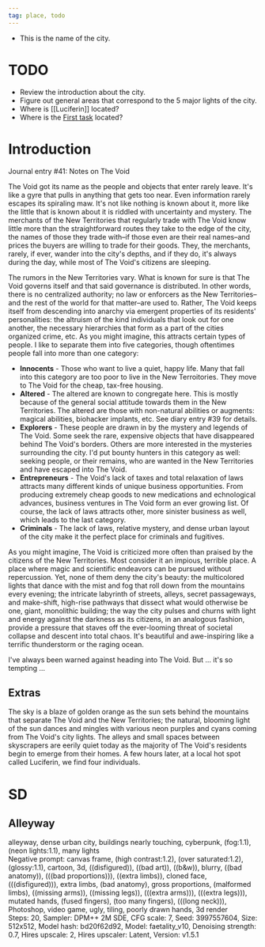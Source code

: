 ```yaml
---
tag: place, todo
---
```

* This is the name of the city.

# TODO
* Review the introduction about the city.
* Figure out general areas that correspond to the 5 major lights of the city.
* Where is [[Luciferin]] located? 
* Where is the [First task](First_task) located?

# Introduction
Journal entry #41: Notes on The Void

The Void got its name as the people and objects that enter rarely leave. It's like a gyre that pulls in anything that gets too near. Even information rarely escapes its spiraling maw. It's not like nothing is known about it, more like the little that is known about it is riddled with uncertainty and mystery. The merchants of the New Territories that regularly trade with The Void know little more than the straightforward routes they take to the edge of the city, the names of those they trade with&ndash;if those even are their real names&ndash;and prices the buyers are willing to trade for their goods. They, the merchants, rarely, if ever, wander into the city's depths, and if they do, it's always during the day, while most of The Void's citizens are sleeping.

The rumors in the New Territories vary. What is known for sure is that The Void governs itself and that said governance is distributed. In other words, there is no centralized authority; no law or enforcers as the New Territories&ndash;and the rest of the world for that matter&ndash;are used to. Rather, The Void keeps itself from descending into anarchy via emergent properties of its residents' personalities: the altruism of the kind individuals that look out for one another, the necessary hierarchies that form as a part of the cities organized crime, etc. As you might imagine, this attracts certain types of people. I like to separate them into five categories, though oftentimes people fall into more than one category:

* **Innocents** - Those who want to live a quiet, happy life. Many that fall into this category are too poor to live in the New Terroitories. They move to The Void for the cheap, tax-free housing.
* **Altered** - The altered are known to congregate here. This is mostly because of the general social attitude towards them in the New Territories. The altered are those with non-natural abilities or augments: magical abilities, biohacker implants, etc. See diary entry #39 for details.
* **Explorers** - These people are drawn in by the mystery and legends of The Void. Some seek the rare, expensive objects that have disappeared behind The Void's borders. Others are more interested in the mysteries surrounding the city. I'd put bounty hunters in this category as well: seeking people, or their remains, who are wanted in the New Territories and have escaped into The Void. 
* **Entrepreneurs** - The Void's lack of taxes and total relaxation of laws attracts many different kinds of unique business opportunities. From producing extremely cheap goods to new medications and echnological advances, business ventures in The Void form an ever growing list. Of course, the lack of laws attracts other, more sinister business as well, which leads to the last category.
* **Criminals** - The lack of laws, relative mystery, and dense urban layout of the city make it the perfect place for criminals and fugitives. 

As you might imagine, The Void is criticized more often than praised by the citizens of the New Territories. Most consider it an impious, terrible place. A place where magic and scientific endeavors can be pursued without repercussion. Yet, none of them deny the city's beauty: the multicolored lights that dance with the mist and fog that roll down from the mountains every evening; the intricate labyrinth of streets, alleys, secret passageways, and make-shift, high-rise pathways that dissect what would otherwise be one, giant, monolithic building; the way the city pulses and churns with light and energy against the darkness as its citizens, in an analogous fashion, provide a pressure that staves off the ever-looming threat of societal collapse and descent into total chaos. It's beautiful and awe-inspiring like a terrific thunderstorm or the raging ocean.

I've always been warned against heading into The Void. But ... it's so tempting ...

## Extras 
The sky is a blaze of golden orange as the sun sets behind the mountains that separate The Void and the New Territories; the natural, blooming light of the sun dances and mingles with various neon purples and cyans coming from The Void's city lights. The alleys and small spaces between skyscrapers are eerily quiet today as the majority of The Void's residents begin to emerge from their homes. A few hours later, at a local hot spot called Luciferin, we find four individuals.

# SD

## Alleyway
alleyway, dense urban city, buildings nearly touching, cyberpunk, (fog:1.1), (neon lights:1.1), many lights  
Negative prompt: canvas frame, (high contrast:1.2), (over saturated:1.2), (glossy:1.1), cartoon, 3d, ((disfigured)), ((bad art)), ((b&w)), blurry, ((bad anatomy)), (((bad proportions))), ((extra limbs)), cloned face, (((disfigured))), extra limbs, (bad anatomy), gross proportions, (malformed limbs), ((missing arms)), ((missing legs)), (((extra arms))), (((extra legs))), mutated hands, (fused fingers), (too many fingers), (((long neck))), Photoshop, video game, ugly, tiling, poorly drawn hands, 3d render  
Steps: 20, Sampler: DPM++ 2M SDE, CFG scale: 7, Seed: 3997557604, Size: 512x512, Model hash: bd20f62d92, Model: faetality_v10, Denoising strength: 0.7, Hires upscale: 2, Hires upscaler: Latent, Version: v1.5.1

